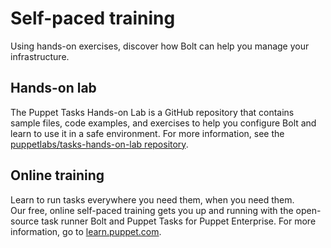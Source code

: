 # Self-paced training

Using hands-on exercises, discover how Bolt can help you manage your infrastructure.

## Hands-on lab

The Puppet Tasks Hands-on Lab is a GitHub repository that contains sample files, code examples, and exercises to help you configure Bolt and learn to use it in a safe environment. For more information, see the [puppetlabs/tasks-hands-on-lab repository](https://github.com/puppetlabs/tasks-hands-on-lab#puppet-tasks-hands-on-lab).

## Online training

Learn to run tasks everywhere you need them, when you need them. Our free, online self-paced training gets you up and running with the open-source task runner Bolt and Puppet Tasks for Puppet Enterprise. For more information, go to [learn.puppet.com](https://learn.puppet.com/course/puppet-orchestration-bolt-and-tasks).

